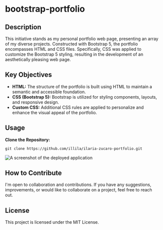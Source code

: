 # bootstrap-portfolio

## Description
This initiative stands as my personal portfolio web page, presenting an array of my diverse projects. Constructed with Bootstrap 5, the portfolio encompasses HTML and CSS files. Specifically, CSS was applied to customize the Bootstrap 5 styling, resulting in the development of an aesthetically pleasing web page.

## Key Objectives

- **HTML:** The structure of the portfolio is built using HTML to maintain a semantic and accessible foundation.
- **CSS (Bootstrap 5):** Bootstrap is utilized for styling components, layouts, and responsive design.
- **Custom CSS:** Additional CSS rules are applied to personalize and enhance the visual appeal of the portfolio.

## Usage

**Clone the Repository:**

```
git clone https://github.com/illila/ilaria-zucaro-portfolio.git
```
![A screenshot of the deployed application](/assets/images/pnj.portfolio.png)

## How to Contribute
I'm open to collaboration and contributions. If you have any suggestions, improvements, or would like to collaborate on a project, feel free to reach out.


## License
This project is licensed under the MIT License.
